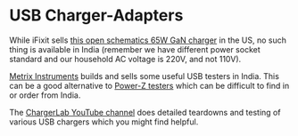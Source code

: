# USB Charger-Adapters

While iFixit sells [this open schematics 65W GaN charger](https://www.ifixit.com/products/ifixit-65w-usb-c-ac-adapter) in the US, no such thing is available in India (remember we have different power socket standard and our household AC voltage is 220V, and not 110V).

[Metrix Instruments](https://www.metrixinstrument.in/products/usb-testers) builds and sells some useful USB testers in India. This can be a good alternative to [Power-Z testers](https://www.power-z.com/product_cat/tester) which can be difficult to find in or order from India.

The [ChargerLab YouTube channel](https://www.youtube.com/@ChargerLAB) does detailed teardowns and testing of various USB chargers which you might find helpful.
